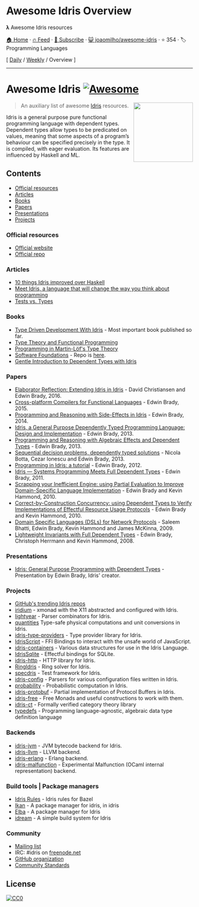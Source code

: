 # Awesome Idris Overview

𝛌 Awesome Idris resources

[🏠 Home](/README.md) · [🔥 Feed](https://www.trackawesomelist.com/joaomilho/awesome-idris/rss.xml) · [📮 Subscribe](https://trackawesomelist.us17.list-manage.com/subscribe?u=d2f0117aa829c83a63ec63c2f&id=36a103854c) · [😺 joaomilho/awesome-idris](https://github.com/joaomilho/awesome-idris) · ⭐ 354 · 🏷️ Programming Languages

[ [Daily](/content/joaomilho/awesome-idris/README.md) / [Weekly](/content/joaomilho/awesome-idris/week/README.md) / Overview ]

---

# Awesome Idris [![Awesome](https://cdn.rawgit.com/sindresorhus/awesome/d7305f38d29fed78fa85652e3a63e154dd8e8829/media/badge.svg)](https://github.com/sindresorhus/awesome)

[<img src="https://www.idris-lang.org/logo/logo.png" align="right" width="160">](https://www.idris-lang.org/)

> An auxiliary list of awesome [Idris](https://www.idris-lang.org/) resources.

Idris is a general purpose pure functional programming language with dependent types. Dependent types allow types to be predicated on values, meaning that some aspects of a program’s behaviour can be specified precisely in the type. It is compiled, with eager evaluation. Its features are influenced by Haskell and ML.

## Contents

*   [Official resources](#official-resources)
*   [Articles](#articles)
*   [Books](#books)
*   [Papers](#papers)
*   [Presentations](#presentations)
*   [Projects](#projects)

### Official resources

*   [Official website](https://www.idris-lang.org/)
*   [Official repo](https://github.com/idris-lang/Idris-dev)

### Articles

*   [10 things Idris improved over Haskell](https://deque.blog/2017/06/14/10-things-idris-improved-over-haskell/)
*   [Meet Idris, a language that will change the way you think about programming](https://crufter.com/idris-a-language-that-will-change-the-way-you-think-about-programming)
*   [Tests vs. Types](http://kevinmahoney.co.uk/articles/tests-vs-types/)

### Books

*   [Type Driven Development With Idris](https://www.manning.com/books/type-driven-development-with-idris) - Most important book published so far.
*   [Type Theory and Functional Programming](https://www.cs.kent.ac.uk/people/staff/sjt/TTFP/)
*   [Programming in Martin-Löf's Type Theory](http://www.cse.chalmers.se/research/group/logic/book/book.pdf)
*   [Software Foundations](https://idris-hackers.github.io/software-foundations/pdf/sf-idris-2018.pdf) - Repo is [here](https://github.com/idris-hackers/software-foundations).
*   [Gentle Introduction to Dependent Types with Idris](https://leanpub.com/gidti)

### Papers

*   [Elaborator Reflection: Extending Idris in Idris](https://eb.host.cs.st-andrews.ac.uk/drafts/elab-reflection.pdf) - David Christiansen and Edwin Brady, 2016.
*   [Cross-platform Compilers for Functional Languages](https://eb.host.cs.st-andrews.ac.uk/drafts/compile-idris.pdf) - Edwin Brady, 2015.
*   [Programming and Reasoning with Side-Effects in Idris](https://eb.host.cs.st-andrews.ac.uk/drafts/eff-tutorial.pdf) - Edwin Brady, 2014.
*   [Idris, a General Purpose Dependently Typed Programming Language: Design and Implementation](https://pdfs.semanticscholar.org/1407/220ca09070233dca256433430d29e5321dc2.pdf) - Edwin Brady, 2013.
*   [Programming and Reasoning with Algebraic Effects and Dependent Types](https://eb.host.cs.st-andrews.ac.uk/drafts/effects.pdf) - Edwin Brady, 2013.
*   [Sequential decision problems, dependently typed solutions](http://eb.host.cs.st-andrews.ac.uk/writings/plmms13.pdf) - Nicola Botta, Cezar Ionescu and Edwin Brady, 2013.
*   [Programming in Idris: a tutorial](http://eb.host.cs.st-andrews.ac.uk/writings/idris-tutorial.pdf) - Edwin Brady, 2012.
*   [Idris — Systems Programming Meets Full Dependent Types](https://eb.host.cs.st-andrews.ac.uk/writings/plpv11.pdf) - Edwin Brady, 2011.
*   [Scrapping your Inefficient Engine: using Partial Evaluation to Improve Domain-Specific Language Implementation](http://eb.host.cs.st-andrews.ac.uk/writings/icfp10.pdf) - Edwin Brady and Kevin Hammond, 2010.
*   [Correct-by-Construction Concurrency: using Dependent Types to Verify Implementations of Effectful Resource Usage Protocols](http://eb.host.cs.st-andrews.ac.uk/writings/fi-cbc.pdf) - Edwin Brady and Kevin Hammond, 2010.
*   [Domain Specific Languages (DSLs) for Network Protocols](http://eb.host.cs.st-andrews.ac.uk/drafts/ngna2009-dsl.pdf) - Saleem Bhatti, Edwin Brady, Kevin Hammond and James McKinna, 2009.
*   [Lightweight Invariants with Full Dependent Types](http://eb.host.cs.st-andrews.ac.uk/drafts/tfp08.pdf) - Edwin Brady, Christoph Herrmann and Kevin Hammond, 2008.

### Presentations

*   [Idris: General Purpose Programming with Dependent Types](https://www.youtube.com/watch?v=vkIlW797JN8) - Presentation by Edwin Brady, Idris' creator.

### Projects

*   [GitHub's trending Idris repos](https://github.com/trending/idris)
*   [iridium](https://github.com/puffnfresh/iridium) - xmonad with the X11 abstracted and configured with Idris.
*   [lightyear](https://github.com/ziman/lightyear) - Parser combinators for Idris.
*   [quantities](https://github.com/timjb/quantities) Type-safe physical computations and unit conversions in Idris.
*   [idris-type-providers](https://github.com/david-christiansen/idris-type-providers) - Type provider library for Idris.
*   [IdrisScript](https://github.com/idris-hackers/IdrisScript) - FFI Bindings to interact with the unsafe world of JavaScript.
*   [idris-containers](https://github.com/jfdm/idris-containers) - Various data structures for use in the Idris Language.
*   [IdrisSqlite](https://github.com/david-christiansen/IdrisSqlite) - Effectful bindings for SQLite.
*   [idris-http](https://github.com/uwap/idris-http) - HTTP library for Idris.
*   [RingIdris](https://github.com/FranckS/RingIdris) - Ring solver for Idris.
*   [specdris](https://github.com/pheymann/specdris) - Test framework for Idris.
*   [idris-config](https://github.com/jfdm/idris-config) - Parsers for various configuration files written in Idris.
*   [probability](https://github.com/BlackBrane/probability) - Probabilistic computation in Idris.
*   [idris-protobuf](https://github.com/google/idris-protobuf) - Partial implementation of Protocol Buffers in Idris.
*   [idris-free](https://github.com/idris-hackers/idris-free) - Free Monads and useful constructions to work with them.
*   [idris-ct](https://github.com/statebox/idris-ct) - Formally verified category theory library
*   [typedefs](https://github.com/typedefs/typedefs) - Programming language-agnostic, algebraic data type definition language

### Backends

*   [idris-jvm](https://github.com/mmhelloworld/idris-jvm) - JVM bytecode backend for Idris.
*   [idris-llvm](https://github.com/idris-hackers/idris-llvm) - LLVM backend.
*   [idris-erlang](https://github.com/lenary/idris-erlang) - Erlang backend.
*   [idris-malfunction](https://github.com/stedolan/idris-malfunction) - Experimental Malfunction (OCaml internal representation) backend.

### Build tools | Package managers

*   [Idris Rules](http://idris.build) - Idris rules for Bazel
*   [Ikan](https://github.com/idris-industry/ikan) - A package manager for idris, in idris
*   [Elba](https://github.com/elba/elba) - A package manager for Idris
*   [idream](https://github.com/idream-build/idream) - A simple build system for Idris

### Community

*   [Mailing list](http://groups.google.com/group/idris-lang)
*   IRC: #idris on [freenode.net](https://webchat.freenode.net/)
*   [GitHub organization](https://github.com/idris-hackers)
*   [Community Standards](https://www.idris-lang.org/documentation/community-standards/)

## License

[![CC0](http://mirrors.creativecommons.org/presskit/buttons/88x31/svg/cc-zero.svg)](https://creativecommons.org/publicdomain/zero/1.0/)

